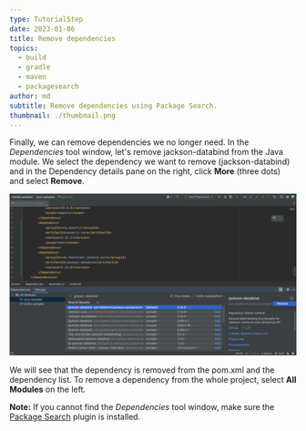 ```yaml
---
type: TutorialStep
date: 2023-01-06
title: Remove dependencies
topics:
  - build
  - gradle
  - maven
  - packagesearch
author: md
subtitle: Remove dependencies using Package Search.
thumbnail: ./thumbnail.png
---
```


Finally, we can remove dependencies we no longer need. In the _Dependencies_ tool window, let's remove jackson-databind from the Java module. We select the dependency we want to remove (jackson-databind) and in the Dependency details pane on the right, click **More** (three dots) and select **Remove**.

![Remove Dependency](remove-dependency.png)

We will see that the dependency is removed from the pom.xml and the dependency list. To remove a dependency from the whole project, select **All Modules** on the left.

**Note:** If you cannot find the _Dependencies_ tool window, make sure the [Package Search](https://plugins.jetbrains.com/plugin/12507-package-search) plugin is installed.
